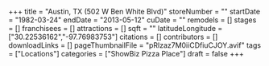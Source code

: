 +++
title = "Austin, TX (502 W Ben White Blvd)"
storeNumber = ""
startDate = "1982-03-24"
endDate = "2013-05-12"
cuDate = ""
remodels = []
stages = []
franchisees = []
attractions = []
sqft = ""
latitudeLongitude = ["30.22536162","-97.76983753"]
citations = []
contributors = []
downloadLinks = []
pageThumbnailFile = "pRlzaz7M0iiCDfiuCJOY.avif"
tags = ["Locations"]
categories = ["ShowBiz Pizza Place"]
draft = false
+++
